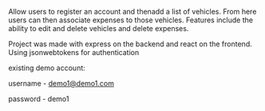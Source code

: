 Allow users to register an account and thenadd a list of vehicles. From here users can then associate expenses to those vehicles. Features include the ability to edit and delete vehicles and delete expenses. 

Project was made with express on the backend and react on the frontend. Using jsonwebtokens for authentication


existing demo account:

username - demo1@demo1.com 

password - demo1

